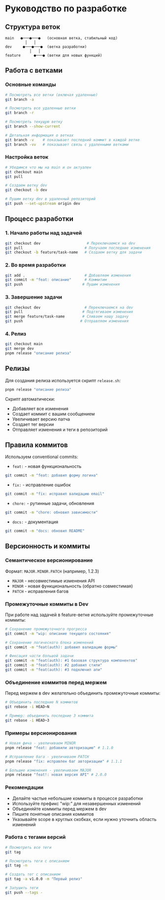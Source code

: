 # Руководство по разработке

## Структура веток

```
main   ●───●───●   (основная ветка, стабильный код)
         │   │
dev     ●───●───●  (ветка разработки)
           │   │
feature      ●───● (ветки для новых функций)
```

## Работа с ветками

### Основные команды

```bash
# Посмотреть все ветки (включая удаленные)
git branch -a

# Посмотреть все удаленные ветки
git branch -r

# Посмотреть текущую ветку
git branch --show-current

# Детальная информация о ветках
git branch -v    # показывает последний коммит в каждой ветке
git branch -vv   # показывает связь с удаленными ветками
```

### Настройка веток

```bash
# Убедимся что мы на main и он актуален
git checkout main
git pull

# Создаем ветку dev
git checkout -b dev

# Пушим ветку dev в удаленный репозиторий
git push --set-upstream origin dev
```

## Процесс разработки

### 1. Начало работы над задачей

```bash
git checkout dev                     # Переключаемся на dev
git pull                            # Получаем последние изменения
git checkout -b feature/task-name   # Создаем ветку для задачи
```

### 2. Во время разработки

```bash
git add .                           # Добавляем изменения
git commit -m "feat: описание"      # Коммитим
git push                           # Пушим изменения
```

### 3. Завершение задачи

```bash
git checkout dev                    # Переключаемся на dev
git pull                           # Подтягиваем изменения
git merge feature/task-name        # Сливаем нашу задачу
git push                          # Отправляем изменения
```

### 4. Релиз

```bash
git checkout main
git merge dev
pnpm release "описание релиза"
```

## Релизы

Для создания релиза используется скрипт `release.sh`:

```bash
pnpm release "описание релиза"
```

Скрипт автоматически:

- Добавляет все изменения
- Создает коммит с вашим сообщением
- Увеличивает версию патча
- Создает тег версии
- Отправляет изменения и теги в репозиторий

## Правила коммитов

Используем conventional commits:

- `feat:` - новая функциональность

```bash
git commit -m "feat: добавил форму логина"
```

- `fix:` - исправление ошибок

```bash
git commit -m "fix: исправил валидацию email"
```

- `chore:` - рутинные задачи, обновления

```bash
git commit -m "chore: обновил зависимости"
```

- `docs:` - документация

```bash
git commit -m "docs: обновил README"
```

## Версионность и коммиты

### Семантическое версионирование

Формат: `MAJOR.MINOR.PATCH` (например, 1.2.3)

- `MAJOR` - несовместимые изменения API
- `MINOR` - новая функциональность (обратно совместимая)
- `PATCH` - исправления багов

### Промежуточные коммиты в Dev

При работе над задачей в feature-ветке используйте промежуточные коммиты:

```bash
# Сохранение промежуточного прогресса
git commit -m "wip: описание текущего состояния"

# Сохранение логического блока изменений
git commit -m "feat(auth): добавил валидацию формы"

# Фиксация части большой задачи
git commit -m "feat(auth): #1 базовая структура компонентов"
git commit -m "feat(auth): #2 добавил стили"
git commit -m "feat(auth): #3 подключил апи"
```

### Объединение коммитов перед мержем

Перед мержем в dev желательно объединить промежуточные коммиты:

```bash
# Объединить последние N коммитов
git rebase -i HEAD~N

# Пример: объединить последние 3 коммита
git rebase -i HEAD~3
```

### Примеры версионирования

```bash
# Новая фича - увеличиваем MINOR
pnpm release "feat: добавили авторизацию" # 1.1.0

# Исправление бага - увеличиваем PATCH
pnpm release "fix: исправлен баг авторизации" # 1.1.1

# Большие изменения - увеличиваем MAJOR
pnpm release "feat!: новая версия API" # 2.0.0
```

### Рекомендации

- Делайте частые небольшие коммиты в процессе разработки
- Используйте префикс "wip:" для незавершенных изменений
- Объединяйте коммиты перед мержем в dev
- Пишите понятные описания коммитов
- Указывайте scope в круглых скобках, если нужно уточнить область изменений

### Работа с тегами версий

```bash
# Посмотреть все теги
git tag

# Посмотреть теги с описанием
git tag -n

# Создать тег с описанием
git tag -a v1.0.0 -m "Первый релиз"

# Запушить теги
git push --tags -
```
